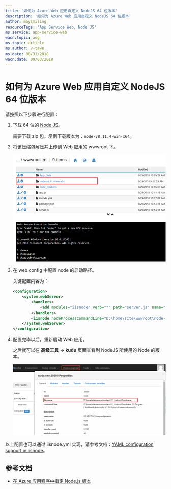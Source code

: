 ```yaml
---
title: '如何为 Azure Web 应用自定义 NodeJS 64 位版本'
description: '如何为 Azure Web 应用自定义 NodeJS 64 位版本'
author: maysmiling
resourceTags: 'App Service Web, Node JS'
ms.service: app-service-web
wacn.topic: aog
ms.topic: article
ms.author: v-tawe
ms.date: 08/31/2018
wacn.date: 09/03/2018
---
```


# 如何为 Azure Web 应用自定义 NodeJS 64 位版本

请按照以下步骤进行配置：

1. 下载 64 位的 [Node JS](https://nodejs.org/en/download/)。

    需要下载 zip 包。示例下载版本为：`node-v8.11.4-win-x64`。

2. 将该压缩包解压并上传到 Web 应用的 wwwroot 下。

    ![01](media/aog-app-service-web-howto-specify-node-js-64-version/01.png)

3. 在 web.config 中配置 node 的启动路径。

    关键配置内容为：
    ```xml
    <configuration>
        <system.webServer>
            <handlers>
                <add modules="iisnode" verb="*" path="server.js" name="iisnode"/>
            </handlers>
            <iisnode nodeProcessCommandLine="D:\home\site\wwwroot\node-v8.11.4-win-x64\node.exe"/>
        </system.webServer>
    </configuration>
    ```

4. 配置完毕以后，重新启动 Web 应用。

    之后就可以在 **高级工具** -> **kudu** 页面查看到 NodeJS 所使用的 Node 的版本。

    ![02](media/aog-app-service-web-howto-specify-node-js-64-version/02.png)
    
以上配置也可以通过 iisnode.yml 实现，请参考文档：[YAML configuration support in iisnode](https://tomasz.janczuk.org/2012/05/yaml-configuration-support-in-iisnode.html)。


## 参考文档

- [在 Azure 应用程序中指定 Node.js 版本](https://docs.azure.cn/zh-cn/nodejs-specify-node-version-azure-apps)

